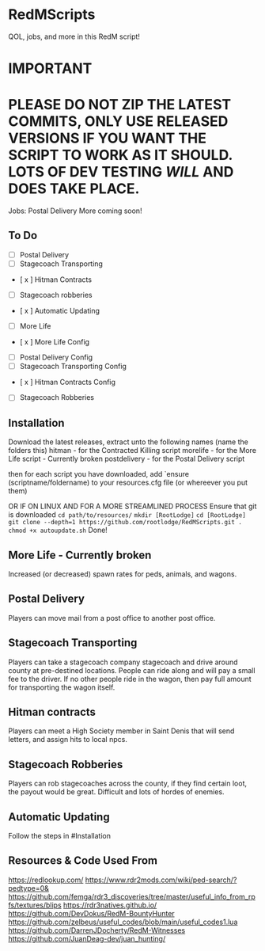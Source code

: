 # RedMScripts
QOL, jobs, and more in this RedM script!
# IMPORTANT
# PLEASE DO NOT ZIP THE LATEST COMMITS, ONLY USE RELEASED VERSIONS IF YOU WANT THE SCRIPT TO WORK AS IT SHOULD. LOTS OF DEV TESTING *WILL* AND DOES TAKE PLACE. 
Jobs:
Postal Delivery
More coming soon!

## To Do
- [ ] Postal Delivery
- [ ] Stagecoach Transporting
- [ x ] Hitman Contracts
- [ ] Stagecoach robberies
- [ x ] Automatic Updating
- [ ] More Life
- [ x ] More Life Config
- [ ] Postal Delivery Config
- [ ] Stagecoach Transporting Config
- [ x ] Hitman Contracts Config
- [ ] Stagecoach Robberies


## Installation
Download the latest releases, extract unto the following names (name the folders this)
hitman - for the Contracted Killing script
morelife - for the More Life script - Currently broken
postdelivery - for the Postal Delivery script

then for each script you have downloaded, add `ensure (scriptname/foldername) to your resources.cfg file (or whereever you put them)


OR IF ON LINUX AND FOR A MORE STREAMLINED PROCESS
Ensure that git is downloaded 
`cd path/to/resources/`
`mkdir [RootLodge]`
`cd [RootLodge]`
`git clone --depth=1 https://github.com/rootlodge/RedMScripts.git .`
`chmod +x autoupdate.sh`
Done!

## More Life - Currently broken
Increased (or decreased) spawn rates for peds, animals, and wagons. 
## Postal Delivery
Players can move mail from a post office to another post office.
## Stagecoach Transporting
Players can take a stagecoach company stagecoach and drive around county at pre-destined locations. People can ride along and will pay a small fee to the driver. If no other people ride in the wagon, then pay full amount for transporting the wagon itself.

## Hitman contracts
Players can meet a High Society member in Saint Denis that will send letters, and assign hits to local npcs.

## Stagecoach Robberies
Players can rob stagecoaches across the county, if they find certain loot, the payout would be great. Difficult and lots of hordes of enemies.

## Automatic Updating
Follow the steps in #Installation




## Resources & Code Used From
https://redlookup.com/
https://www.rdr2mods.com/wiki/ped-search/?pedtype=0&
https://github.com/femga/rdr3_discoveries/tree/master/useful_info_from_rpfs/textures/blips
https://rdr3natives.github.io/
https://github.com/DevDokus/RedM-BountyHunter
https://github.com/zelbeus/useful_codes/blob/main/useful_codes1.lua
https://github.com/DarrenJDocherty/RedM-Witnesses
https://github.com/JuanDeag-dev/juan_hunting/
